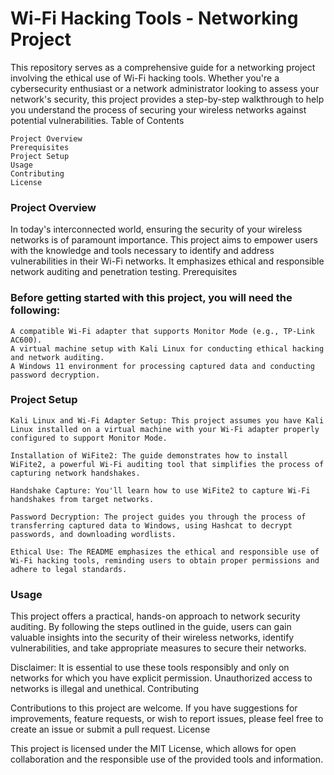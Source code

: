 # Wi-Fi Hacking Tools - Networking Project

This repository serves as a comprehensive guide for a networking project involving the ethical use of Wi-Fi hacking tools. Whether you're a cybersecurity enthusiast or a network administrator looking to assess your network's security, this project provides a step-by-step walkthrough to help you understand the process of securing your wireless networks against potential vulnerabilities.
Table of Contents

    Project Overview
    Prerequisites
    Project Setup
    Usage
    Contributing
    License

### Project Overview

In today's interconnected world, ensuring the security of your wireless networks is of paramount importance. This project aims to empower users with the knowledge and tools necessary to identify and address vulnerabilities in their Wi-Fi networks. It emphasizes ethical and responsible network auditing and penetration testing.
Prerequisites

### Before getting started with this project, you will need the following:

    A compatible Wi-Fi adapter that supports Monitor Mode (e.g., TP-Link AC600).
    A virtual machine setup with Kali Linux for conducting ethical hacking and network auditing.
    A Windows 11 environment for processing captured data and conducting password decryption.

### Project Setup

    Kali Linux and Wi-Fi Adapter Setup: This project assumes you have Kali Linux installed on a virtual machine with your Wi-Fi adapter properly configured to support Monitor Mode.

    Installation of WiFite2: The guide demonstrates how to install WiFite2, a powerful Wi-Fi auditing tool that simplifies the process of capturing network handshakes.

    Handshake Capture: You'll learn how to use WiFite2 to capture Wi-Fi handshakes from target networks.

    Password Decryption: The project guides you through the process of transferring captured data to Windows, using Hashcat to decrypt passwords, and downloading wordlists.

    Ethical Use: The README emphasizes the ethical and responsible use of Wi-Fi hacking tools, reminding users to obtain proper permissions and adhere to legal standards.

### Usage

This project offers a practical, hands-on approach to network security auditing. By following the steps outlined in the guide, users can gain valuable insights into the security of their wireless networks, identify vulnerabilities, and take appropriate measures to secure their networks.

Disclaimer: It is essential to use these tools responsibly and only on networks for which you have explicit permission. Unauthorized access to networks is illegal and unethical.
Contributing

Contributions to this project are welcome. If you have suggestions for improvements, feature requests, or wish to report issues, please feel free to create an issue or submit a pull request.
License

This project is licensed under the MIT License, which allows for open collaboration and the responsible use of the provided tools and information.
